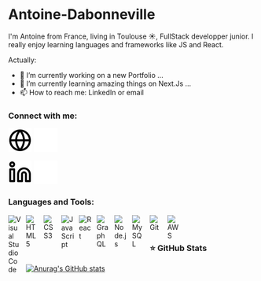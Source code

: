 # Antoine-Dabonneville

I'm Antoine from France, living in Toulouse ☀, FullStack developper junior. I really enjoy learning languages and frameworks like JS and React. 

<!--
**msarava/Antoine-Dabonneville** is a ✨ _special_ ✨ repository because its `README.md` (this file) appears on your GitHub profile.
-->
Actually:

- 🔭 I’m currently working on a new Portfolio ...
- 🌱 I’m currently learning amazing things on Next.Js ...
- 📫 How to reach me: LinkedIn or email

### Connect with me:

[![img_contact](./img/globe-light.svg)](https://antoinedabonneville.fr/#gh-light-mode-only)
[![img_contact](./img/globe-dark.svg)](https://antoinedabonneville.fr/#gh-dark-mode-only)

[![img_contact](./img/linkedin-light.svg)](https://www.linkedin.com/in/antoinedabonneville/#gh-light-mode-only)
[![img_contact](./img/linkedin-dark.svg)](https://www.linkedin.com/in/antoinedabonneville/#gh-dark-mode-only)


### Languages and Tools:

<img align="left" alt="Visual Studio Code" width="26px" src="https://cdn.jsdelivr.net/gh/devicons/devicon/icons/vscode/vscode-original.svg" style="padding-right:10px;" />

<img align="left" alt="HTML5" width="26px" src="https://cdn.jsdelivr.net/gh/devicons/devicon/icons/html5/html5-original.svg" style="padding-right:10px;" />
<img align="left" alt="CSS3" width="26px" src="https://cdn.jsdelivr.net/gh/devicons/devicon/icons/css3/css3-original.svg" style="padding-right:10px;" />
<img align="left" alt="JavaScript" width="26px" src="https://cdn.jsdelivr.net/gh/devicons/devicon/icons/javascript/javascript-original.svg" style="padding-right:10px;" />
<img align="left" alt="React" width="26px" src="https://cdn.jsdelivr.net/gh/devicons/devicon/icons/react/react-original.svg" style="padding-right:10px;" />
<img align="left" alt="GraphQL" width="26px" src="https://cdn.jsdelivr.net/gh/devicons/devicon/icons/graphql/graphql-plain.svg" style="padding-right:10px;" />
<img align="left" alt="Node.js" width="26px" src="https://cdn.jsdelivr.net/gh/devicons/devicon/icons/nodejs/nodejs-original.svg" style="padding-right:10px;" />
<img align="left" alt="MySQL" width="26px" src="https://cdn.jsdelivr.net/gh/devicons/devicon/icons/mysql/mysql-original.svg" style="padding-right:10px;" />
<img align="left" alt="Git" width="26px" src="https://cdn.jsdelivr.net/gh/devicons/devicon/icons/git/git-original.svg" style="padding-right:10px;" />
<img align="left" alt="AWS" width="25px" src="https://cdn.jsdelivr.net/gh/devicons/devicon/icons/amazonwebservices/amazonwebservices-original.svg" style="padding-right:11px;" />

<br />
<br />


### ⭐ GitHub Stats

[![Anurag's GitHub stats](https://github-readme-stats.vercel.app/api?username=msarava&show_icons=true&hide_border=false&title_color=3B1F94f&icon_color=FFE500&bg_color=09131B&text_color=ffffff&border_color=0c1a25)](https://github.com/anuraghazra/github-readme-stats)



[LinkedIn]: https://www.linkedin.com/in/antoinedabonneville/
[website]: https://antoinedabonneville.fr/
